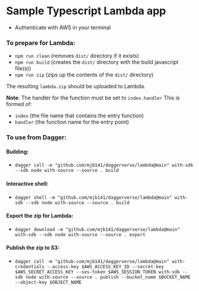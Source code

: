 # Sample Typescript Lambda app

* Authenticate with AWS in your terminal

### To prepare for Lambda:

* `npm run clean` (removes `dist/` directory if it exists)
* `npm run build` (creates the `dist/` directory with the build javascript file(s))
* `npm run zip` (zips up the contents of the `dist/` directory)

The resulting `lambda.zip` should be uploaded to Lambda. 

**Note**: The handler for the function must be set to `index.handler`
This is formed of: 
* `index` (the file name that contains the entry function)
* `handler` (the function name for the entry point)

### To use from Dagger:

#### Building:
* `dagger call -m "github.com/mjb141/daggerverse/lambda@main" with-sdk --sdk node with-source --source . build`

#### Interactive shell:
* `dagger shell -m "github.com/mjb141/daggerverse/lambda@main" with-sdk --sdk node with-source --source . build`

#### Export the zip for Lambda:
* `dagger download -m "github.com/mjb141/daggerverse/lambda@main" with-sdk --sdk node with-source --source . export`

#### Publish the zip to S3:
* `dagger call -m "github.com/mjb141/daggerverse/lambda@main" with-credentials --access-key $AWS_ACCESS_KEY_ID --secret-key $AWS_SECRET_ACCESS_KEY --ses-token $AWS_SESSION_TOKEN with-sdk --sdk node with-source --source . publish --bucket_name $BUCKET_NAME --object-key $OBJECT_NAME`
